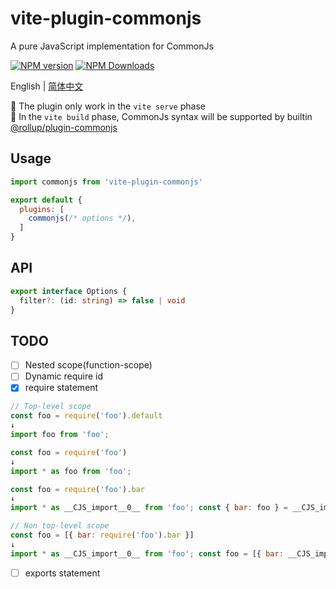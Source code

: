 # vite-plugin-commonjs
A pure JavaScript implementation for CommonJs

[![NPM version](https://img.shields.io/npm/v/vite-plugin-commonjs.svg?style=flat)](https://npmjs.org/package/vite-plugin-commonjs)
[![NPM Downloads](https://img.shields.io/npm/dm/vite-plugin-commonjs.svg?style=flat)](https://npmjs.org/package/vite-plugin-commonjs)

English | [简体中文](https://github.com/vite-plugin/vite-plugin-commonjs/blob/main/README.zh-CN.md)

🔨 The plugin only work in the  `vite serve` phase  
🚚 In the `vite build` phase, CommonJs syntax will be supported by builtin [@rollup/plugin-commonjs](https://www.npmjs.com/package/@rollup/plugin-commonjs)  

## Usage

```js
import commonjs from 'vite-plugin-commonjs'

export default {
  plugins: [
    commonjs(/* options */),
  ]
}
```

## API

```ts
export interface Options {
  filter?: (id: string) => false | void
}
```

## TODO

- [ ] Nested scope(function-scope)
- [ ] Dynamic require id
- [x] require statement

```js
// Top-level scope
const foo = require('foo').default
↓
import foo from 'foo';

const foo = require('foo')
↓
import * as foo from 'foo';

const foo = require('foo').bar
↓
import * as __CJS_import__0__ from 'foo'; const { bar: foo } = __CJS_import__0__;

// Non top-level scope
const foo = [{ bar: require('foo').bar }]
↓
import * as __CJS_import__0__ from 'foo'; const foo = [{ bar: __CJS_import__0__.bar }]
```

- [ ] exports statement

